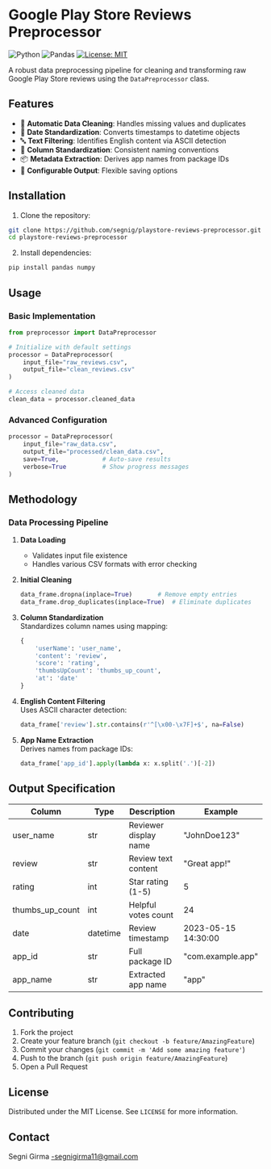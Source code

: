 # Google Play Store Reviews Preprocessor

![Python](https://img.shields.io/badge/python-3.7%2B-blue)
![Pandas](https://img.shields.io/badge/pandas-1.0%2B-brightgreen)
[![License: MIT](https://img.shields.io/badge/License-MIT-yellow.svg)](LICENSE)

A robust data preprocessing pipeline for cleaning and transforming raw Google Play Store reviews using the `DataPreprocessor` class.

## Features

- 🧹 **Automatic Data Cleaning**: Handles missing values and duplicates
- 📅 **Date Standardization**: Converts timestamps to datetime objects
- 🔤 **Text Filtering**: Identifies English content via ASCII detection
- 📛 **Column Standardization**: Consistent naming conventions
- 📦 **Metadata Extraction**: Derives app names from package IDs
- 💾 **Configurable Output**: Flexible saving options

## Installation

1. Clone the repository:
```bash
git clone https://github.com/segnig/playstore-reviews-preprocessor.git
cd playstore-reviews-preprocessor
```

2. Install dependencies:
```bash
pip install pandas numpy
```

## Usage

### Basic Implementation
```python
from preprocessor import DataPreprocessor

# Initialize with default settings
processor = DataPreprocessor(
    input_file="raw_reviews.csv",
    output_file="clean_reviews.csv"
)

# Access cleaned data
clean_data = processor.cleaned_data
```

### Advanced Configuration
```python
processor = DataPreprocessor(
    input_file="raw_data.csv",
    output_file="processed/clean_data.csv",
    save=True,            # Auto-save results
    verbose=True          # Show progress messages
)
```

## Methodology

### Data Processing Pipeline
1. **Data Loading**  
   - Validates input file existence
   - Handles various CSV formats with error checking

2. **Initial Cleaning**  
   ```python
   data_frame.dropna(inplace=True)       # Remove empty entries
   data_frame.drop_duplicates(inplace=True)  # Eliminate duplicates
   ```

3. **Column Standardization**  
   Standardizes column names using mapping:
   ```python
   {
       'userName': 'user_name',
       'content': 'review',
       'score': 'rating',
       'thumbsUpCount': 'thumbs_up_count',
       'at': 'date'
   }
   ```

4. **English Content Filtering**  
   Uses ASCII character detection:
   ```python
   data_frame['review'].str.contains(r'^[\x00-\x7F]+$', na=False)
   ```

5. **App Name Extraction**  
   Derives names from package IDs:
   ```python
   data_frame['app_id'].apply(lambda x: x.split('.')[-2])
   ```

## Output Specification

| Column | Type | Description | Example |
|--------|------|-------------|---------|
| user_name | str | Reviewer display name | "JohnDoe123" |
| review | str | Review text content | "Great app!" |
| rating | int | Star rating (1-5) | 5 |
| thumbs_up_count | int | Helpful votes count | 24 |
| date | datetime | Review timestamp | 2023-05-15 14:30:00 |
| app_id | str | Full package ID | "com.example.app" |
| app_name | str | Extracted app name | "app" |

## Contributing

1. Fork the project
2. Create your feature branch (`git checkout -b feature/AmazingFeature`)
3. Commit your changes (`git commit -m 'Add some amazing feature'`)
4. Push to the branch (`git push origin feature/AmazingFeature`)
5. Open a Pull Request

## License

Distributed under the MIT License. See `LICENSE` for more information.

## Contact

Segni Girma -segnigirma11@gmail.com  

